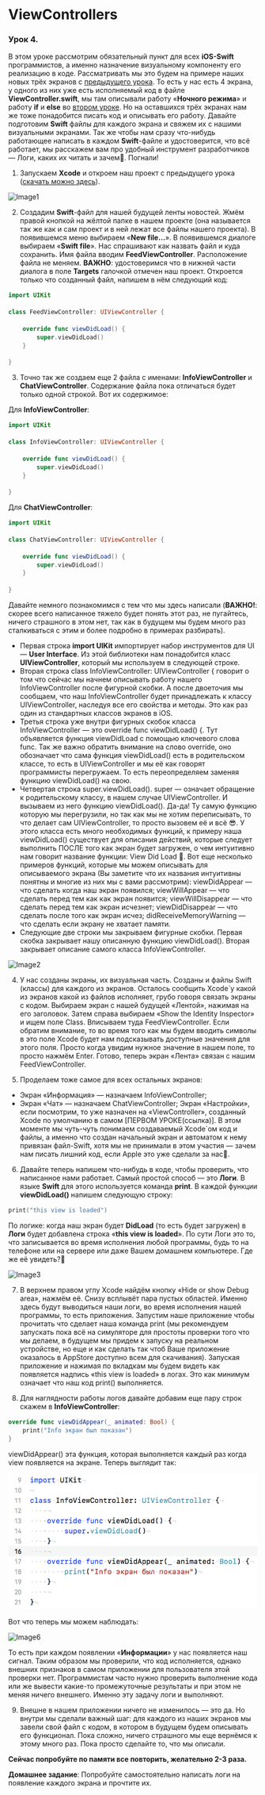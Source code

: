 # ViewControllers
### Урок 4.


В этом уроке рассмотрим обязательный пункт для всех **iOS-Swift** программистов, а именно назначение визуальному компоненту его реализацию в коде. Рассматривать мы это будем на примере наших новых трёх экранов с [предыдущего урока](https://github.com/BakhMedia/Swift1.3-TabBar). То есть у нас есть 4 экрана, у одного из них уже есть исполняемый код в файле **ViewController.swift**, мы там описывали работу «**Ночного режима**» и работу **if** и **else** во [втором уроке](https://github.com/BakhMedia/Swift1.2-IfElseSwitchStatusBar). Но на оставшихся трёх экранах нам же тоже понадобится писать код и описывать его работу. Давайте подготовим **Swift** файлы для каждого экрана и свяжем их с нашими визуальными экранами. Так же чтобы нам сразу что-нибудь работающее написать в каждом **Swift**-файле и удостоверится, что всё работает, мы расскажем вам про удобный инструмент разработчиков — Логи, каких их читать и зачем🧐.
Погнали!

1. Запускаем **Xcode** и откроем наш проект с предыдущего урока ([скачать можно здесь](https://github.com/BakhMedia/Swift1.3-TabBar)).

![Image1](https://raw.githubusercontent.com/BakhMedia/Swift1.4-UIViewControllerPrint/master/images/1.gif "Image1")

2. Создадим **Swift**-файл для нашей будущей ленты новостей. Жмём правой кнопкой на жёлтой папке в нашем проекте (она называется так же как и сам проект и в ней лежат все файлы нашего проекта). В появившемся меню выбираем «**New file…**». В появившемся диалоге выбираем «**Swift file**». Нас спрашивают как назвать файл и куда сохранить. Имя файла вводим **FeedViewController**. Расположение файла не меняем. **ВАЖНО**: удостоверимся что в нижней части диалога в поле **Targets** галочкой отмечен наш проект. Откроется только что созданный файл, напишем в нём следующий код:

```swift
import UIKit

class FeedViewController: UIViewController {

    override func viewDidLoad() {
        super.viewDidLoad()
    }

}
```

3. Точно так же создаем еще 2 файла с именами: **InfoViewController** и **ChatViewController**. Содержание файла пока отличаться будет только одной строкой. Вот их содержимое:

Для **InfoViewController**:
```swift
import UIKit

class InfoViewController: UIViewController {

    override func viewDidLoad() {
        super.viewDidLoad()
    }

}
```

Для **ChatViewController**:
```swift
import UIKit

class ChatViewController: UIViewController {

    override func viewDidLoad() {
        super.viewDidLoad()
    }

}
```

Давайте немного познакомимся с тем что мы здесь написали (**ВАЖНО!**: скорее всего написанное тяжело будет понять этот раз, не пугайтесь, ничего страшного в этом нет, так как в будущем мы будем много раз сталкиваться с этим и более подробно в примерах разбирать). 
- Первая строка **import UIKit** импортирует набор инструментов для UI — **User Interface**. Из этой библиотеки нам понадобится класс **UIViewController**, который мы используем в следующей строке.
- Вторая строка class InfoViewController: UIViewController { говорит о том что сейчас мы начнем описывать работу нашего InfoViewController после фигурной скобки. А после двоеточия мы сообщаем, что наш InfoViewController будет принадлежать к классу UIViewController, наследуя все его свойства и методы. Это как раз один из стандартных классов экранов в iOS.
- Третья строка уже внутри фигурных скобок класса InfoViewController — это override func viewDidLoad() {. Тут объявляется функция viewDidLoad с помощью ключевого слова func. Так же важно обратить внимание на слово override, оно обозначает что сама функция  viewDidLoad() есть в родительском классе, то есть в UIViewController и мы её как говорят программисты перегружаем. То есть переопределяем заменяя функцию viewDidLoad() на свою.
- Четвертая строка super.viewDidLoad(). super — означает обращение к родительскому классу, в нашем случае UIViewController. И вызываем из него функцию viewDidLoad(). Да-да! Ту самую функцию которую мы перегрузили, но так как мы не хотим переписывать, то что делает сам UIViewController, то просто вызовем её и всё 😎. У этого класса есть много необходимых функций, к примеру наша viewDidLoad() существует для описания действий, которые следует выполнить ПОСЛЕ того как экран будет загружен, о чем интуитивно нам говорит название функции: View Did Load 🧐. Вот еще несколько примеров функций, которые мы можем описывать для описываемого экрана (Вы заметите что их названия интуитивны понятны и многие из них мы с вами рассмотрим):
viewDidAppear — что сделать когда наш экран появился;
viewWillAppear — что сделать перед тем как как экран появится;
viewWillDisappear — что сделать перед тем как экран исчезнет;
viewDidDisappear — что сделать после того как экран исчез;
didReceiveMemoryWarning — что сделать если экрану не хватает памяти.
- Следующие две строки мы закрываем фигурные скобки. Первая скобка закрывает нашу описанную функцию viewDidLoad(). Вторая закрывает описание самого класса InfoViewController.

![Image2](https://raw.githubusercontent.com/BakhMedia/Swift1.4-UIViewControllerPrint/master/images/2.gif "Image2")

4. У нас созданы экраны, их визуальная часть. Созданы и файлы Swift (классы) для каждого из экранов. Осталось сообщить Xcode`y какой из экранов какой из файлов исполняет, грубо говоря связать экраны с кодом. Выбираем экран с нашей будущей «Лентой», нажимая на его заголовок. Затем справа выбираем «Show the Identity Inspector» и ищем поле Class. Вписываем туда FeedViewController. Если обратим внимание, то во время того как мы будем вводить символы в это поле Xcode будет нам подсказывать доступные значения для этого поля. Просто когда увидим нужное значение в нашем поле, то просто нажмём Enter. Готово, теперь экран «Лента» связан с нашим FeedViewController.


5. Проделаем тоже самое для всех остальных экранов:
- Экран «Информация» — назначаем InfoViewController;
- Экран «Чат» — назначаем ChatViewController;
Экран «Настройки», если посмотрим, то уже назначен на «ViewController», созданный Xcode по умолчанию в самом [ПЕРВОМ УРОКЕ(ссылка)]. В этом моменте мы чуть-чуть понимаем создаваемый Xcode`ом код и файлы, а именно что создан начальный экран и автоматом к нему привязан файл-Swift, хотя мы не принимали в этом участия — зачем нам писать лишний код, если Apple это уже сделали за нас🤨.


6. Давайте теперь напишем что-нибудь в коде, чтобы проверить, что написанное нами работает. Самый простой способ — это **Логи**. В языке **Swift** для этого используется команда **print**. В каждой функции **viewDidLoad()** напишем следующую строку:

```swift
print("this view is loaded")
```

По логике: когда наш экран будет **DidLoad** (то есть будет загружен) в **Логи** будет добавлена строка «**this view is loaded**». По сути Логи это то, что записывается во время исполнения любой программы, будь то на телефоне или на сервере или даже Вашем домашнем компьютере. Где же её увидеть?


![Image3](https://raw.githubusercontent.com/BakhMedia/Swift1.4-UIViewControllerPrint/master/images/3.gif "Image3")


7. В верхнем правом углу Xcode найдём кнопку «Hide or show Debug area», нажмём её. Снизу всплывёт пара пустых областей. Именно здесь будут выводиться наши логи, во время исполнения нашей программы, то есть приложения. Запустим наше приложение чтобы прочитать что сделает наша команда print (мы рекомендуем запускать пока всё на симуляторе для простоты проверки того что мы делаем, в будущем мы придем к запуску на реальном устройстве, но еще и как сделать так чтоб Ваше приложение оказалось в AppStore доступно всем для скачивания). Запуская приложение и нажимая по вкладкам мы будем видеть как появляется надпись «this view is loaded» в логах. Это как минимум означает что наш код print() выполняется.




8. Для наглядности работы логов давайте добавим еще пару строк скажем в **InfoViewController**:

```swift
override func viewDidAppear(_ animated: Bool) {
    print("Info экран был показан")
}
```

viewDidAppear() эта функция, которая выполняется каждый раз когда view появляется на экране. Теперь выглядит так:

![Image5](https://raw.githubusercontent.com/BakhMedia/Swift1.4-UIViewControllerPrint/master/images/5.png "Image5")

Вот что теперь мы можем наблюдать:

![Image6](https://raw.githubusercontent.com/BakhMedia/Swift1.4-UIViewControllerPrint/master/images/6.gif "Image6")

То есть при каждом появлении «**Информации**» у нас появляется наш сигнал. Таким образом мы проверили, что код исполняется, однако внешних признаков в самом приложении для пользователя этой проверки нет. Программистам часто нужно проверить выполнение кода или же вывести какие-то промежуточные результаты и при этом не меняя ничего внешнего. Именно эту задачу логи и выполняют.

9. Внешне в нашем приложении ничего не изменилось — это да. Но внутри мы сделали важный шаг: для каждого из наших экранов мы завели свой файл с кодом, в котором в будущем будем описывать его функционал. Пока сложно, ничего страшного мы еще вернёмся к этому много раз. Пока просто сделайте то, что мы описали.

**Сейчас попробуйте по памяти все повторить, желательно 2-3 раза.**

**Домашнее задание**: Попробуйте самостоятельно написать логи на появление каждого экрана и прочтите их.





